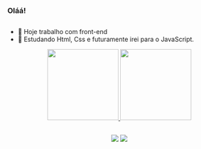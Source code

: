 ### Oláá! 
##

- 🔭 Hoje trabalho com front-end
- 🌱 Estudando Html, Css e futuramente irei para o JavaScript. 

<div align="center">
  <a href="https://github.com/vitoorlcs">
  <img height="160em" src="https://github-readme-stats.vercel.app/api?username=vitoorlcs&show_icons=true&hide_border=true&theme=midnight-purple&include_all_commits=true&count_private=true"/>
  <img height="160em" src="https://github-readme-stats.vercel.app/api/top-langs/?username=vitoorlcs&hide_border=true&layout=compact&langs_count=7&theme=midnight-purple"/>
</div>
  
 ##
  <div align="center"> 
  <a href = "mailto:contatovitoorlcs@gmail.com"><img src="https://img.shields.io/badge/Gmail-D14836?style=for-the-badge&logo=gmail&logoColor=white" target="_blank"></a>
  <a href="https://www.linkedin.com/in/vitoorlcs/" target="_blank"><img src="https://img.shields.io/badge/-LinkedIn-%230077B5?style=for-the-badge&logo=linkedin&logoColor=white" target="_blank"></a> 

</div>
